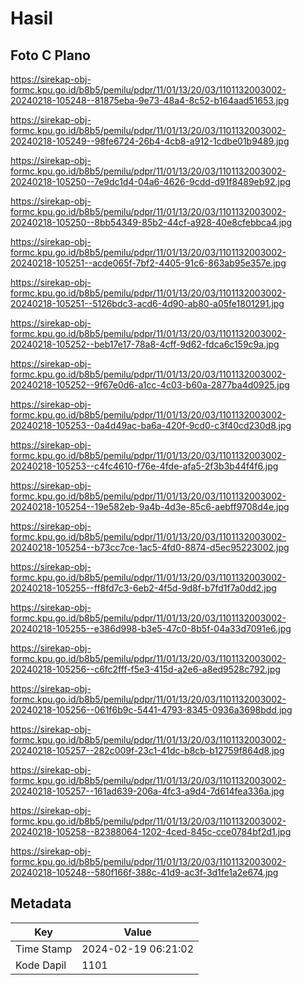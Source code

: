 # Hasil

## Foto C Plano

https://sirekap-obj-formc.kpu.go.id/b8b5/pemilu/pdpr/11/01/13/20/03/1101132003002-20240218-105248--81875eba-9e73-48a4-8c52-b164aad51653.jpg

https://sirekap-obj-formc.kpu.go.id/b8b5/pemilu/pdpr/11/01/13/20/03/1101132003002-20240218-105249--98fe6724-26b4-4cb8-a912-1cdbe01b9489.jpg

https://sirekap-obj-formc.kpu.go.id/b8b5/pemilu/pdpr/11/01/13/20/03/1101132003002-20240218-105250--7e9dc1d4-04a6-4626-9cdd-d91f8489eb92.jpg

https://sirekap-obj-formc.kpu.go.id/b8b5/pemilu/pdpr/11/01/13/20/03/1101132003002-20240218-105250--8bb54349-85b2-44cf-a928-40e8cfebbca4.jpg

https://sirekap-obj-formc.kpu.go.id/b8b5/pemilu/pdpr/11/01/13/20/03/1101132003002-20240218-105251--acde065f-7bf2-4405-91c6-863ab95e357e.jpg

https://sirekap-obj-formc.kpu.go.id/b8b5/pemilu/pdpr/11/01/13/20/03/1101132003002-20240218-105251--5126bdc3-acd6-4d90-ab80-a05fe1801291.jpg

https://sirekap-obj-formc.kpu.go.id/b8b5/pemilu/pdpr/11/01/13/20/03/1101132003002-20240218-105252--beb17e17-78a8-4cff-9d62-fdca6c159c9a.jpg

https://sirekap-obj-formc.kpu.go.id/b8b5/pemilu/pdpr/11/01/13/20/03/1101132003002-20240218-105252--9f67e0d6-a1cc-4c03-b60a-2877ba4d0925.jpg

https://sirekap-obj-formc.kpu.go.id/b8b5/pemilu/pdpr/11/01/13/20/03/1101132003002-20240218-105253--0a4d49ac-ba6a-420f-9cd0-c3f40cd230d8.jpg

https://sirekap-obj-formc.kpu.go.id/b8b5/pemilu/pdpr/11/01/13/20/03/1101132003002-20240218-105253--c4fc4610-f76e-4fde-afa5-2f3b3b44f4f6.jpg

https://sirekap-obj-formc.kpu.go.id/b8b5/pemilu/pdpr/11/01/13/20/03/1101132003002-20240218-105254--19e582eb-9a4b-4d3e-85c6-aebff9708d4e.jpg

https://sirekap-obj-formc.kpu.go.id/b8b5/pemilu/pdpr/11/01/13/20/03/1101132003002-20240218-105254--b73cc7ce-1ac5-4fd0-8874-d5ec95223002.jpg

https://sirekap-obj-formc.kpu.go.id/b8b5/pemilu/pdpr/11/01/13/20/03/1101132003002-20240218-105255--ff8fd7c3-6eb2-4f5d-9d8f-b7fd1f7a0dd2.jpg

https://sirekap-obj-formc.kpu.go.id/b8b5/pemilu/pdpr/11/01/13/20/03/1101132003002-20240218-105255--e386d998-b3e5-47c0-8b5f-04a33d7091e6.jpg

https://sirekap-obj-formc.kpu.go.id/b8b5/pemilu/pdpr/11/01/13/20/03/1101132003002-20240218-105256--c6fc2fff-f5e3-415d-a2e6-a8ed9528c792.jpg

https://sirekap-obj-formc.kpu.go.id/b8b5/pemilu/pdpr/11/01/13/20/03/1101132003002-20240218-105256--061f6b9c-5441-4793-8345-0936a3698bdd.jpg

https://sirekap-obj-formc.kpu.go.id/b8b5/pemilu/pdpr/11/01/13/20/03/1101132003002-20240218-105257--282c009f-23c1-41dc-b8cb-b12759f864d8.jpg

https://sirekap-obj-formc.kpu.go.id/b8b5/pemilu/pdpr/11/01/13/20/03/1101132003002-20240218-105257--161ad639-206a-4fc3-a9d4-7d614fea336a.jpg

https://sirekap-obj-formc.kpu.go.id/b8b5/pemilu/pdpr/11/01/13/20/03/1101132003002-20240218-105258--82388064-1202-4ced-845c-cce0784bf2d1.jpg

https://sirekap-obj-formc.kpu.go.id/b8b5/pemilu/pdpr/11/01/13/20/03/1101132003002-20240218-105248--580f166f-388c-41d9-ac3f-3d1fe1a2e674.jpg


## Metadata

| Key        | Value               |
| ---------- | ------------------- |
| Time Stamp | 2024-02-19 06:21:02 |
| Kode Dapil | 1101                |



